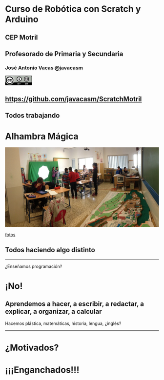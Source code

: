 # Curso de Robótica con Scratch y Arduino

## CEP Motril

## Profesorado de Primaria y Secundaria

### José Antonio Vacas @javacasm

[![CCbySA](imagenes/CCbySQ_88x31.png)](./imagenes/Licencia_CC.png)

## https://github.com/javacasm/ScratchMotril

##  Todos trabajando

# Alhambra Mágica

![trabajando todos](./imagenes/GranadaMagica.png)

[fotos](https://www.flickr.com/photos/fantasticoguevejar/sets/72157650743695171/)

## Todos haciendo algo distinto

* * *

¿Enseñamos programación?

# ¡No!

## Aprendemos a hacer, a escribir, a redactar, a explicar, a organizar, a calcular
Hacemos plástica, matemáticas, historia, lengua, ¿inglés?


* * *

# ¿Motivados?

# ¡¡¡Enganchados!!!
